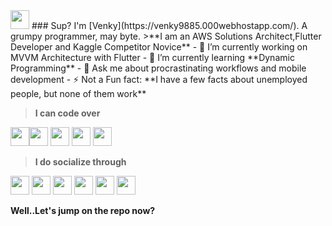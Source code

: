 
<img width='30px' src='https://github.com/venky9885/persistent_bottom_nav_with_neuromorphism/blob/master/wallpaperflutter4k.png'>
### Sup? I'm [Venky](https://venky9885.000webhostapp.com/). A grumpy programmer, may byte.
>**I am an AWS Solutions Architect,Flutter Developer and Kaggle Competitor Novice**
- 🔭 I’m currently working on MVVM Architecture with Flutter
- 🌱 I’m currently learning **Dynamic Programming**
- 💬 Ask me about procrastinating workflows and mobile development
- ⚡ Not a Fun fact: **I have a few facts about unemployed people, but none of them work**

> **I can code over**

<img src='https://cdn.icon-icons.com/icons2/2108/PNG/512/flutter_icon_130936.png' width='30px'><img src='https://pbs.twimg.com/profile_images/993555605078994945/Yr-pWI4G.jpg' width='30px'> <img src='https://encrypted-tbn0.gstatic.com/images?q=tbn%3AANd9GcQj2noMOfz2H5Jl-AM5XWyHUJ8DY50DciBRkQ&usqp=CAU' width='30px'> <img src='https://encrypted-tbn0.gstatic.com/images?q=tbn%3AANd9GcQsX11JXc7T0u3DqoJKEZXx_oRm5omDVPYcJQ&usqp=CAU' width='30px'> <img src='https://cloud.google.com/images/social-icon-google-cloud-1200-630.png' width='30px'>

> **I do socialize through** 

[<img width='30px' src='https://encrypted-tbn0.gstatic.com/images?q=tbn%3AANd9GcQAyPXHOk27_8BVJkWr1aK0I6uYzVfN-MIFwA&usqp=CAU'>](https://instagram.com/i_venky_royal) [<img width='30px' src='https://lh3.googleusercontent.com/wIf3HtczQDjHzHuu7vezhqNs0zXAG85F7VmP7nhsTxO3OHegrVXlqIh_DWBYi86FTIGk'>](https://twitter.com/Abhishvek) [<img width='30px' src='https://encrypted-tbn0.gstatic.com/images?q=tbn%3AANd9GcRYnS1hrpSdNhW1cXSDL5BdA6tiUjx15wgEQQ&usqp=CAU'>](https://www.facebook.com/abhishchavan) [<img width='30px' src='https://lh3.googleusercontent.com/8Vw-7MAm558750a4M55fiOlUf7lP2cYnFuqSWynrygIiyEEiQQDa_xxHKYOX83L0UD2T'>](https://www.reddit.com/u/abhishvekpvt) [<img width='30px' src='https://encrypted-tbn0.gstatic.com/images?q=tbn%3AANd9GcTZo5-hu4ljBUa_wkUtCb8-MeGtuOQ0MD_wIQ&usqp=CAU'>](https://www.linkedin.com/in/m-venkatesh-9703441a6/) [<img width='30px' src='https://pngimg.com/uploads/twitch/twitch_PNG34.png'>](https://www.twitch.tv/dungeoon_master) 

**Well..Let's jump on the repo now?**


<!--
**venky9885/venky9885** is a ✨ _special_ ✨ repository because its `README.md` (this file) appears on your GitHub profile.

Here are some ideas to get you started:

- 🔭 I’m currently working on ...
- 🌱 I’m currently learning ...
- 👯 I’m looking to collaborate on ...
- 🤔 I’m looking for help with ...
- 💬 Ask me about ...
- 📫 How to reach me: ...
- 😄 Pronouns: ...
- ⚡ Fun fact: ...
-->

